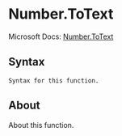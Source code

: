 ---
---

# Number.ToText

Microsoft Docs: [Number.ToText](https://docs.microsoft.com/en-us/powerquery-m/number-totext)

## Syntax

```powerquery-m
Syntax for this function.
```

## About

About this function.

